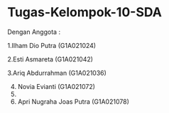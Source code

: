 # Tugas-Kelompok-10-SDA
Dengan Anggota :

1.Ilham Dio Putra             (G1A021024) 

2.Esti Asmareta               (G1A021042)

3.Ariq Abdurrahman            (G1A021036) 

4. Novia Evianti              (G1A021072) 
5. 
6. Apri Nugraha Joas Putra    (G1A021078)
